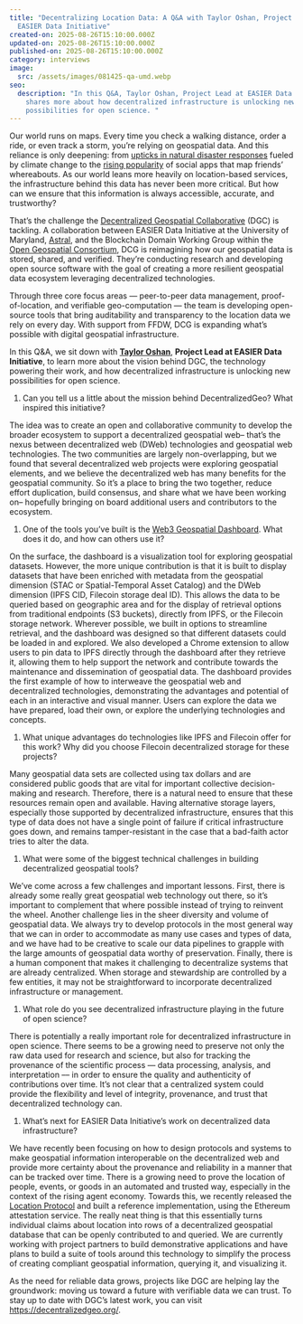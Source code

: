 ```yaml
---
title: "Decentralizing Location Data: A Q&A with Taylor Oshan, Project Lead at
  EASIER Data Initiative"
created-on: 2025-08-26T15:10:00.000Z
updated-on: 2025-08-26T15:10:00.000Z
published-on: 2025-08-26T15:10:00.000Z
category: interviews
image:
  src: /assets/images/081425-qa-umd.webp
seo:
  description: "In this Q&A, Taylor Oshan, Project Lead at EASIER Data Initiative,
    shares more about how decentralized infrastructure is unlocking new
    possibilities for open science. "
---
```

Our world runs on maps. Every time you check a walking distance, order a ride, or even track a storm, you’re relying on geospatial data. And this reliance is only deepening: from [upticks in natural disaster responses](https://www.worldwildlife.org/stories/is-climate-change-increasing-the-risk-of-disasters) fueled by climate change to the [rising popularity](https://www.fastcompany.com/91381492/instagram-launches-map-feature) of social apps that map friends’ whereabouts. As our world leans more heavily on location-based services, the infrastructure behind this data has never been more critical. But how can we ensure that this information is always accessible, accurate, and trustworthy? 

That’s the challenge the [Decentralized Geospatial Collaborative](https://decentralizedgeo.org/) (DGC) is tackling. A collaboration between EASIER Data Initiative at the University of Maryland, [Astral](https://www.astral.global/), and the Blockchain Domain Working Group within the [Open Geospatial Consortium](https://www.ogc.org/), DCG is reimagining how our geospatial data is stored, shared, and verified. They’re conducting research and developing open source software with the goal of creating a more resilient geospatial data ecosystem leveraging decentralized technologies. 

Through three core focus areas — peer-to-peer data management, proof-of-location, and verifiable geo-computation — the team is developing open-source tools that bring auditability and transparency to the location data we rely on every day. With support from FFDW, DCG is expanding what’s possible with digital geospatial infrastructure.

In this Q&A, we sit down with **[Taylor Oshan](https://x.com/TaylorOshan)**, **Project Lead at EASIER Data Initiative**, to learn more about the vision behind DGC, the technology powering their work, and how decentralized infrastructure is unlocking new possibilities for open science. 

1. Can you tell us a little about the mission behind DecentralizedGeo? What inspired this initiative?

The idea was to create an open and collaborative community to develop the broader ecosystem to support a decentralized geospatial web– that’s the nexus between decentralized web (DWeb) technologies and geospatial web technologies. The two communities are largely non-overlapping, but we found that several decentralized web projects were exploring geospatial elements, and we believe the decentralized web has many benefits for the geospatial community. So it’s a place to bring the two together, reduce effort duplication, build consensus, and share what we have been working on– hopefully bringing on board additional users and contributors to the ecosystem.

1. One of the tools you’ve built is the [Web3 Geospatial Dashboard](https://github.com/DecentralizedGeo/web3-geo-dashboard?tab=readme-ov-file). What does it do, and how can others use it?

On the surface, the dashboard is a visualization tool for exploring geospatial datasets. However, the more unique contribution is that it is built to display datasets that have been enriched with metadata from the geospatial dimension (STAC or Spatial-Temporal Asset Catalog) and the DWeb dimension (IPFS CID, Filecoin storage deal ID). This allows the data to be queried based on geographic area and for the display of retrieval options from traditional endpoints (S3 buckets), directly from IPFS, or the Filecoin storage network. Wherever possible, we built in options to streamline retrieval, and the dashboard was designed so that different datasets could be loaded in and explored. We also developed a Chrome extension to allow users to pin data to IPFS directly through the dashboard after they retrieve it, allowing them to help support the network and contribute towards the maintenance and dissemination of geospatial data. The dashboard provides the first example of how to interweave the geospatial web and decentralized technologies, demonstrating the advantages and potential of each in an interactive and visual manner. Users can explore the data we have prepared, load their own, or explore the underlying technologies and concepts.

1. What unique advantages do technologies like IPFS and Filecoin offer for this work? Why did you choose Filecoin decentralized storage for these projects?

Many geospatial data sets are collected using tax dollars and are considered public goods that are vital for important collective decision-making and research. Therefore, there is a natural need to ensure that these resources remain open and available. Having alternative storage layers, especially those supported by decentralized infrastructure, ensures that this type of data does not have a single point of failure if critical infrastructure goes down, and remains tamper-resistant in the case that a bad-faith actor tries to alter the data. 

1. What were some of the biggest technical challenges in building decentralized geospatial tools?

We’ve come across a few challenges and important lessons. First, there is already some really great geospatial web technology out there, so it’s important to complement that where possible instead of trying to reinvent the wheel. Another challenge lies in the sheer diversity and volume of geospatial data. We always try to develop protocols in the most general way that we can in order to accommodate as many use cases and types of data, and we have had to be creative to scale our data pipelines to grapple with the large amounts of geospatial data worthy of preservation. Finally, there is a human component that makes it challenging to decentralize systems that are already centralized. When storage and stewardship are controlled by a few entities, it may not be straightforward to incorporate decentralized infrastructure or management.

1. What role do you see decentralized infrastructure playing in the future of open science?

There is potentially a really important role for decentralized infrastructure in open science. There seems to be a growing need to preserve not only the raw data used for research and science, but also for tracking the provenance of the scientific process –– data processing, analysis, and interpretation –– in order to ensure the quality and authenticity of contributions over time. It’s not clear that a centralized system could provide the flexibility and level of integrity, provenance, and trust that decentralized technology can.

1. What’s next for EASIER Data Initiative’s work on decentralized data infrastructure?

We have recently been focusing on how to design protocols and systems to make geospatial information interoperable on the decentralized web and provide more certainty about the provenance and reliability in a manner that can be tracked over time. There is a growing need to prove the location of people, events, or goods in an automated and trusted way, especially in the context of the rising agent economy. Towards this, we recently released the [Location Protocol](https://easierdata.org/updates/2025/2025-05-19-location-protocol-spec) and built a reference implementation, using the Ethereum attestation service. The really neat thing is that this essentially turns individual claims about location into rows of a decentralized geospatial database that can be openly contributed to and queried. We are currently working with project partners to build demonstrative applications and have plans to build a suite of tools around this technology to simplify the process of creating compliant geospatial information, querying it, and visualizing it.

As the need for reliable data grows, projects like DGC are helping lay the groundwork: moving us toward a future with verifiable data we can trust. To stay up to date with DGC’s latest work, you can visit <https://decentralizedgeo.org/>.
